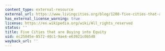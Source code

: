 ```yaml
---
content_type: external-resource
external_url: https://www.livingcities.org/blog/1208-five-cities-that-are-buying-into-equity
has_external_license_warning: true
license: https://en.wikipedia.org/wiki/All_rights_reserved
status: ''
title: Five Cities that are Buying into Equity
uid: ec25045e-8572-40c1-9ae4-e63921c0b540
wayback_url: ''
---
```

